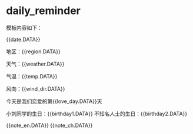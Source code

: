 # daily_reminder
模板内容如下：

{{date.DATA}} 

地区：{{region.DATA}} 

天气：{{weather.DATA}} 

气温：{{temp.DATA}} 

风向：{{wind_dir.DATA}} 

今天是我们恋爱的第{{love_day.DATA}}天 

小刘同学的生日：{{birthday1.DATA}} 
不知名人士的生日：{{birthday2.DATA}}


{{note_en.DATA}} 
{{note_ch.DATA}}
